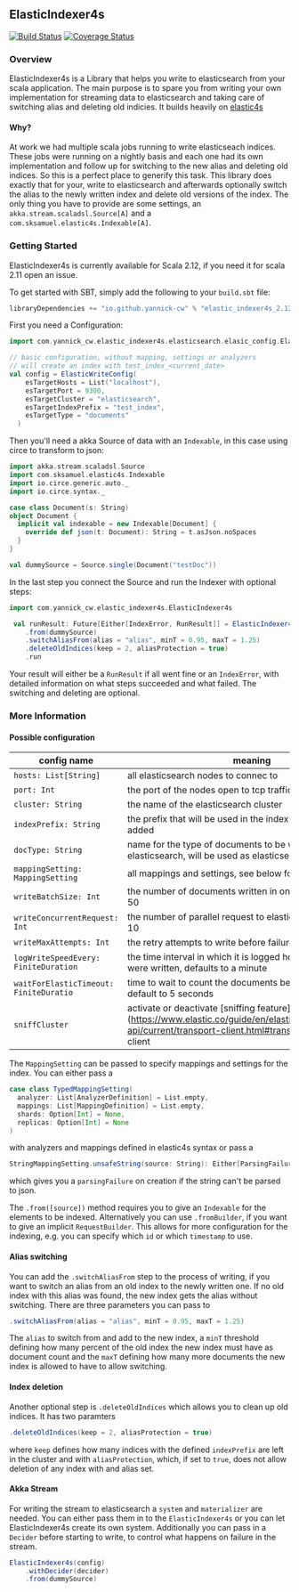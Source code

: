 ## ElasticIndexer4s

[![Build Status](https://travis-ci.org/yannick-cw/elastic-indexer4s.svg?branch=master)](https://travis-ci.org/yannick-cw/elastic-indexer4s)
[![Coverage Status](https://coveralls.io/repos/github/yannick-cw/elastic-indexer4s/badge.svg?branch=master)](https://coveralls.io/github/yannick-cw/elastic-indexer4s?branch=master)


### Overview

ElasticIndexer4s is a Library that helps you write to elasticsearch from your scala application.
The main purpose is to spare you from writing your own implementation for streaming data to elasticsearch
and taking care of switching alias and deleting old indicies.
It builds heavily on [elastic4s](https://github.com/sksamuel/elastic4s)

#### Why?

At work we had multiple scala jobs running to write elasticseach indices. These jobs were running on a
nightly basis and each one had its own implementation and follow up for switching to the new alias and deleting old indices.
So this is a perfect place to generify this task. This library does exactly that for your, write to elasticsearch and
afterwards optionally switch the alias to the newly written index and delete old versions of the index.
The only thing you have to provide are some settings, an `akka.stream.scaladsl.Source[A]` and a `com.sksamuel.elastic4s.Indexable[A]`. 


### Getting Started

ElasticIndexer4s is currently available for Scala 2.12, if you need it for scala 2.11 open an issue.

To get started with SBT, simply add the following to your `build.sbt`
file:

```scala
libraryDependencies += "io.github.yannick-cw" % "elastic_indexer4s_2.12" % "0.2"
```

First you need a Configuration:
```scala
import com.yannick_cw.elastic_indexer4s.elasticsearch.elasic_config.ElasticWriteConfig

// basic configuration, without mapping, settings or analyzers
// will create an index with test_index_<current_date>
val config = ElasticWriteConfig(
    esTargetHosts = List("localhost"),
    esTargetPort = 9300,
    esTargetCluster = "elasticsearch",
    esTargetIndexPrefix = "test_index",
    esTargetType = "documents"
  )
```

Then you'll need a akka Source of data with an `Indexable`, in this case using circe to transform to json:
```scala
import akka.stream.scaladsl.Source
import com.sksamuel.elastic4s.Indexable
import io.circe.generic.auto._
import io.circe.syntax._

case class Document(s: String)
object Document {
  implicit val indexable = new Indexable[Document] {
    override def json(t: Document): String = t.asJson.noSpaces
  }
}

val dummySource = Source.single(Document("testDoc"))
```

In the last step you connect the Source and run the Indexer with optional steps:
```scala
import com.yannick_cw.elastic_indexer4s.ElasticIndexer4s

 val runResult: Future[Either[IndexError, RunResult]] = ElasticIndexer4s(config)
    .from(dummySource)
    .switchAliasFrom(alias = "alias", minT = 0.95, maxT = 1.25)
    .deleteOldIndices(keep = 2, aliasProtection = true)
    .run
```

Your result will either be a `RunResult` if all went fine or an `IndexError`, with detailed information on what
steps succeeded and what failed.
The switching and deleting are optional.

### More Information

#### Possible configuration

| config name             | meaning           |
| ---------------------- | ----------------- |
|`hosts: List[String]`  |        all elasticsearch nodes to connec to       |
|`port: Int`  |      the port of the nodes open to tcp traffic, usually 9300         |
|`cluster: String`  |     the name of the elasticsearch cluster          |
|`indexPrefix: String`  |    the prefix that will be used in the index name, a date will be added           |
|`docType: String`  |      name for the type of documents to be writte to elasticsearch, will be used as elasticsearch `type`        |
|`mappingSetting: MappingSetting` |     all mappings and settings, see below for more details          |
|`writeBatchSize: Int`  |       the number of documents written in one batch, default to 50        |
|`writeConcurrentRequest: Int`  |     the number of parallel request to elasticsearch, defaults to 10          |
|`writeMaxAttempts: Int`  |     the retry attempts to write before failure, defaults to 5          |
|`logWriteSpeedEvery: FiniteDuration` |    the time interval in which it is logged how many documents were written, defaults to a minute           |
|`waitForElasticTimeout: FiniteDuratio` |    time to wait to count the documents before switching alias, default to 5 seconds           |
|`sniffCluster` |    activate or deactivate [sniffing feature] (https://www.elastic.co/guide/en/elasticsearch/client/java-api/current/transport-client.html#transport-client) for the client


The `MappingSetting` can be passed to specify mappings and settings for the index.
You can either pass a
```scala
case class TypedMappingSetting(
  analyzer: List[AnalyzerDefinition] = List.empty,
  mappings: List[MappingDefinition] = List.empty,
  shards: Option[Int] = None,
  replicas: Option[Int] = None
)
```
with analyzers and mappings defined in elastic4s syntax or pass a
 ```scala
 StringMappingSetting.unsafeString(source: String): Either[ParsingFailure, MappingSetting]
 ```
 which gives you a `parsingFailure` on creation if the string can't be parsed to json.
 
 The `.from([source])` method requires you to give an `Indexable` for the elements to be indexed. Alternatively
 you can use `.fromBuilder`, if you want to give an implicit `RequestBuilder`. This allows for more configuration
 for the indexing, e.g. you can specify which `id` or which `timestamp` to use.
 
 #### Alias switching
 
 You can add the `.switchAliasFrom` step to the process of writing, if you want to switch an alias from
 an old index to the newly written one. If no old index with this alias was found, the new index gets
 the alias without switching.
 There are three parameters you can pass to
 ```scala
 .switchAliasFrom(alias = "alias", minT = 0.95, maxT = 1.25)
 ```
 The `alias` to switch from and add to the new index, a `minT` threshold defining how many percent of the old
 index the new index must have as document count and the `maxT` defining how many more documents the
 new index is allowed to have to allow switching.

 #### Index deletion
 
 Another optional step is `.deleteOldIndices` which allows you to clean up old indices.
 It has two paramters
 ```scala
 .deleteOldIndices(keep = 2, aliasProtection = true)
```
where `keep` defines how many indices with the defined `indexPrefix` are left in the cluster and
with `aliasProtection`, which, if set to `true`, does not allow deletion of any index with and alias set.

#### Akka Stream
For writing the stream to elasticsearch a `system` and `materializer` are needed. You can either pass them in to the
`ElasticIndexer4s` or you can let ElasticIndexer4s create its own system.
Additionally you can pass in a `Decider` before starting to write, to control what happens on failure in the stream.
```scala
ElasticIndexer4s(config)
    .withDecider(decider)  
    .from(dummySource)
```

